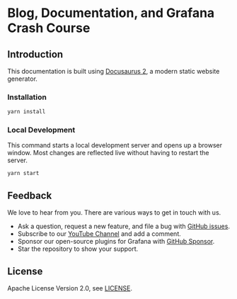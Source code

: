 # Blog, Documentation, and Grafana Crash Course

## Introduction

This documentation is built using [Docusaurus 2](https://docusaurus.io/), a modern static website generator.

### Installation

```sh
yarn install
```

### Local Development

This command starts a local development server and opens up a browser window. Most changes are reflected live without having to restart the server.

```sh
yarn start
```

## Feedback

We love to hear from you. There are various ways to get in touch with us.

- Ask a question, request a new feature, and file a bug with [GitHub issues](https://github.com/volkovlabs/volkovlabs.io/issues/new/choose).
- Subscribe to our [YouTube Channel](https://www.youtube.com/@volkovlabs) and add a comment.
- Sponsor our open-source plugins for Grafana with [GitHub Sponsor](https://github.com/sponsors/VolkovLabs).
- Star the repository to show your support.

## License

Apache License Version 2.0, see [LICENSE](https://github.com/volkovlabs/volkovlabs.io/blob/main/LICENSE).
